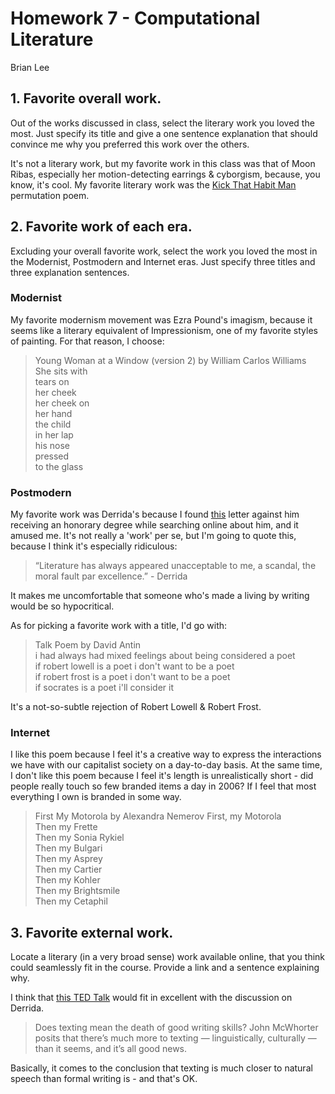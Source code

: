 # Homework 7 - Computational Literature
Brian Lee

## 1. Favorite overall work.
Out of the works discussed in class, select the literary work you loved the most. Just specify its title and give a one sentence explanation that should convince me why you preferred this work over the others.

It's not a literary work, but my favorite work in this class was that of Moon Ribas, especially her motion-detecting earrings & cyborgism, because, you know, it's cool. My favorite literary work was the [Kick That Habit Man](https://nickm.com/memslam/permutation_poems.html) permutation poem. 

## 2. Favorite work of each era.
Excluding your overall favorite work, select the work you loved the most in the Modernist, Postmodern and Internet eras. Just specify three titles and three explanation sentences.

### Modernist
My favorite modernism movement was Ezra Pound's imagism, because it seems like a literary equivalent of Impressionism, one of my favorite styles of painting. For that reason, I choose:

> Young Woman at a Window (version 2) by William Carlos Williams <br>
> She sits with <br>
> tears on <br>
> her cheek <br>
> her cheek on <br>
> her hand <br>
> the child <br>
> in her lap <br>
> his nose <br>
> pressed <br>
> to the glass <br>

### Postmodern
My favorite work was Derrida's because I found [this](http://digressionsnimpressions.typepad.com/digressionsimpressions/2016/03/the-letter-against-derridas-honorary-degree.html) letter against him receiving an honorary degree while searching online about him, and it amused me. It's not really a 'work' per se, but I'm going to quote this, because I think it's especially ridiculous:

> “Literature has always appeared unacceptable to me, a scandal, the moral fault par excellence.” - Derrida

It makes me uncomfortable that someone who's made a living by writing would be so hypocritical. 

As for picking a favorite work with a title, I'd go with: 

> Talk Poem by David Antin <br>
> i had always had mixed feelings about being considered a poet <br>
> if robert lowell is a poet i don't want to be a poet <br>
> if robert frost is a poet i don't want to be a poet <br>
> if socrates is a poet i'll consider it <br>

It's a not-so-subtle rejection of Robert Lowell & Robert Frost. 

### Internet
I like this poem because I feel it's a creative way to express the interactions we have with our capitalist society on a day-to-day basis. At the same time, I don't like this poem because I feel it's length is unrealistically short - did people really touch so few branded items a day in 2006? If I feel that most everything I own is branded in some way. 

> First My Motorola by Alexandra Nemerov 
> First, my Motorola <br>
> Then my Frette <br>
> Then my Sonia Rykiel <br>
> Then my Bulgari <br>
> Then my Asprey <br>
> Then my Cartier <br>
> Then my Kohler <br>
> Then my Brightsmile <br>
> Then my Cetaphil <br>

## 3. Favorite external work.
Locate a literary (in a very broad sense) work available online, that you think could seamlessly fit in the course. Provide a link and a sentence explaining why.

I think that [this TED Talk](https://www.ted.com/talks/john_mcwhorter_txtng_is_killing_language_jk) would fit in excellent with the discussion on Derrida. 

> Does texting mean the death of good writing skills? John McWhorter posits that there’s much more to texting — linguistically, culturally — than it seems, and it’s all good news.

Basically, it comes to the conclusion that texting is much closer to natural speech than formal writing is - and that's OK. 
